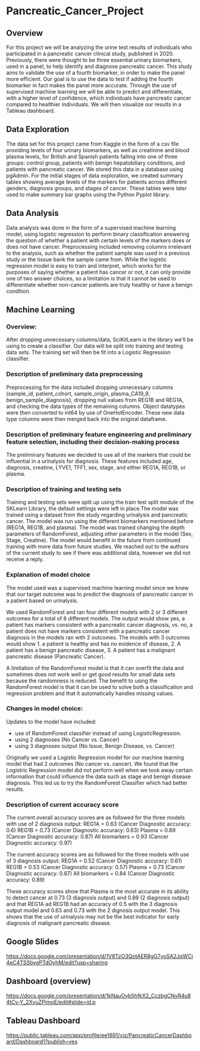 # Pancreatic_Cancer_Project

## Overview

For this project we will be analyzing the urine test results of individuals who participated in a pancreatic cancer clinical study, published in 2020. Previously, there were thought to be three essential urinary biomarkers, used in a panel, to help identify and diagnose pancreatic cancer. This study aims to validate the use of a fourth  biomarker, in order to make the panel more efficient. Our goal is to use the data to test if adding the fourth biomarker in fact makes the panel more accurate. Through the use of supervised machine learning we will be able to predict and differentiate, with a higher level of confidence, which individuals have pancreatic cancer compared to healthier individuals. We will then visualize our results in a Tableau dashboard.

## Data Exploration

The data set for this project came from Kaggle in the form of a csv file providing levels of four urinary biomarkers, as well as creatinine and blood plasma levels, for British and Spanish patients falling into one of three groups: control group, patients with benign hepatobiliary conditions, and patients with pancreatic cancer. We stored this data in a database using pgAdmin. For the initial stages of data exploration, we created summary tables showing average levels of the markers for patients across different genders, diagnosis groups, and stages of cancer. These tables were later used to make summary bar graphs using the Python Pyplot library. 

## Data Analysis

Data analysis was done in the form of a supervised machine learning model, using logistic regression to perform binary classification answering the question of whether a patient with certain levels of the markers does or does not have cancer. Preprocessing included removing columns irrelevant to the analysis, such as whether the patient sample was used in a previous study or the tissue bank the sample came from. While the logistic regression model is easy to train and interpret, which works for the purposes of saying whether a patient has cancer or not, it can only provide one of two answer choices, so a limitation is that it cannot be used to differentiate whether non-cancer patients are truly healthy or have a benign condition.

## Machine Learning
### Overview:
After dropping unnecessary columns/data, SciKitLearn is the library we'll be using to create a classifier. Our data will be split into training and testing data sets. The training set will then be fit into a Logistic Regression classifier.

### Description of preliminary data preprocessing
Preprocessing for the data included dropping unnecessary columns (sample_id, patient_cohort, sample_origin, plasma_CA19_9, benign_sample_diagnosis), dropping null values from REG1B and REG1A, and checking the data types of the remaining columns. Object datatypes were then converted to int64 by use of OneHotEncoder. These new data type columns were then merged back into the original dataframe. 

### Description of preliminary feature engineering and preliminary feature selection, including their decision-making process 
The preliminary features we decided to use all of the markers that could be influential in a urinalysis for diagnosis. These features included age, diagnosis, creatine, LYVE1, TFF1, sex, stage, and either REG1A, REG1B, or plasma. 

### Description of training and testing sets 
Training and testing sets were split up using the train test split module of the SKLearn Library, the default settings were left in place.The model was trained using a dataset from the study regarding urinalysis and pancreatic cancer. The model was run using the different biomarkers mentioned before (REG1A, REG1B, and plasma). The model was trained changing the depth parameters of RandomForest, adjusting other parameters in the model (Sex, Stage, Creatine). The model would benefit in the future from continued training with more data from future studies. We reached out to the authors of the current study to see if there was additional data, however we did not receive a reply. 

### Explanation of model choice
The model used was a supervised machine learning model since we knew that our target outcome was to predict the diagnosis of pancreatic cancer in a patient based on urinalysis. 

We used RandomForest and ran four different models with 2 or 3 different outcomes for a total of 8 different models. The output would show yes, a patient has markers consistent with a pancreatic cancer diagnosis, vs. no, a patient does not have markers consistent with a pancreatic cancer diagnosis in the models ran with 2 outcomes. The models with 3 outcomes would show 1. a patient is healthy and has no evidence of disease, 2. A patient has a benign pancreatic disease, 3. A patient has a malignant pancreatic disease (Pancreatic Cancer).

A limitation of the RandomForest model is that it can overfit the data and sometimes does not work well or get good results for small data sets because the randomness is reduced. The benefit to using the RandomForest model is that it can be used to solve both a classification and regression problem and that it automatically handles missing values. 

### Changes in model choice:

Updates to the model have included:
- use of RandomForest classifier instead of using LogisticRegression.
- using 2 diagnoses (No Cancer vs. Cancer)
- using 3 diagnoses output (No Issue, Benign Disease, vs. Cancer)

Originally we used a Logistic Regression model for our machine learning model that had 2 outcomes (No cancer vs. cancer). We found that the Logistric Regression model did not perform well when we took away certain information that could influence the data such as stage and benign disease diagnosis. This led us to try the RandomForest Classifier which had better results. 

### Description of current accuracy score
The current overall accuracy scores are as followed for the three models with use of 2 diagnosis output:
REG1A = 0.63 (Cancer Diagnostic accuracy: 0.6)
REG1B = 0.73 (Cancer Diagnostic accuracy: 0.63)
Plasma = 0.89 (Cancer Diagnostic accuracy: 0.87)
All biomarkers = 0.93 (Cancer Diagnostic accuracy: 0.97)

The current accuracy scores are as followed for the three models with use of 3 diagnosis output:
REG1A = 0.52 (Cancer Diagnostic accuracy: 0.61)
REG1B = 0.53 (Cancer Diagnostic accuracy: 0.57)
Plasma = 0.73 (Cancer Diagnostic accuracy: 0.87)
All biomarkers = 0.84 (Cancer Diagnostic accuracy: 0.89)

These accuracy scores show that Plasma is the most accurate in its ability to detect cancer at 0.73 (3 diagnosis output) and 0.89 (2 diagnosis output) and that REG1A ad REG1B had an accuracy of 0.5 with the 3 diagnosis output model and 0.63 and 0.73 with the 2 dignosis output model. This shows that the use of urinalysis may not be the best indicator for early diagnosis of malignant pancreatic disease.

## Google Slides
https://docs.google.com/presentation/d/1V8TzO3QotAER8gG7yoSA2JqWCj4eC4TSSbygPTdOyhM/edit?usp=sharing

## Dashboard (overview)
https://docs.google.com/presentation/d/1kNauOyb5hfkX2_CczbgCNyR4u84tCv-Y_2XvuZPimoE/edit#slide=id.p

## Tableau Dashboard
https://public.tableau.com/app/profile/ee1691/viz/PancreaticCancerDashboard/Dashboard1?publish=yes
